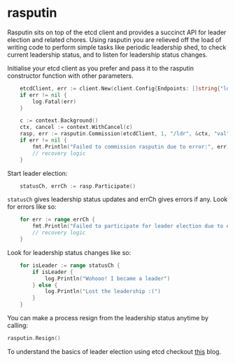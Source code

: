 # rasputin
Rasputin sits on top of the etcd client and provides a succinct API for leader election and related chores. Using rasputin you are relieved off the load of writing code to perform simple tasks like periodic leadership shed, to check current leadership status, and to listen for leadership status changes.

Initialise your etcd client as you prefer and pass it to the rasputin constructor function with other parameters.

```go
	etcdClient, err := client.New(client.Config{Endpoints: []string{"localhost:2379"}})
	if err != nil {
		log.Fatal(err)
	}

	c := context.Background()
	ctx, cancel := context.WithCancel(c)
	rasp, err := rasputin.Commission(etcdClient, 1, "/ldr", &ctx, "val", 10 * time.Second)
	if err != nil {
		fmt.Println("Failed to commission rasputin due to error:", err)
		// recovery logic
	}
```
Start leader election:

```go
	statusCh, errCh := rasp.Participate()
```

`statusCh` gives leadership status updates and errCh gives errors if any.
Look for errors like so:

```go
	for err := range errCh {
		fmt.Println("Failed to participate for leader election due to error:", err)
		// recovery logic
	}
```

Look for leadership status changes like so:

```go
	for isLeader := range statusCh {
		if isLeader {
			log.Println("Wohooo! I became a leader")
		} else {
			log.Println("Lost the leadership :(")
		}
	}
```

You can make a process resign from the leadership status anytime by calling:

```go
rasputin.Resign()
```

To understand the basics of leader election using etcd checkout [this](https://shreemaan-abhishek.hashnode.dev/microservice-leader-election-using-etcd) blog.
